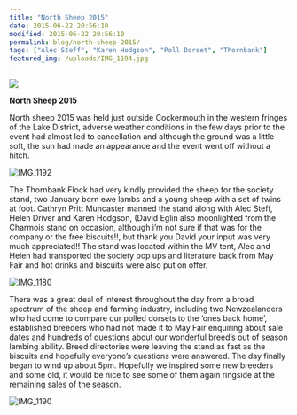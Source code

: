 ```yaml
---
title: "North Sheep 2015"
date: 2015-06-22 20:56:10
modified: 2015-06-22 20:56:10
permalink: blog/north-sheep-2015/
tags: ["Alec Steff", "Karen Hodgson", "Poll Dorset", "Thornbank"]
featured_img: /uploads/IMG_1194.jpg
---
```


![](/uploads/IMG_1194.jpg)

**North Sheep 2015**

North sheep 2015 was held just outside Cockermouth in the western fringes of the Lake District, adverse weather conditions in the few days prior to the event had almost led to cancellation and although the ground was a little soft, the sun had made an appearance and the event went off without a hitch.

![IMG_1192](/uploads/IMG_1192.jpg)

The Thornbank Flock had very kindly provided the sheep for the society stand, two January born ewe lambs and a young sheep with a set of twins at foot. Cathryn Pritt Muncaster manned the stand along with Alec Steff, Helen Driver and Karen Hodgson, (David Eglin also moonlighted from the Charmois stand on occasion, although i’m not sure if that was for the company or the free biscuits!!, but thank you David your input was very much appreciated!! The stand was located within the MV tent, Alec and Helen had transported the society pop ups and literature back from May Fair and hot drinks and biscuits were also put on offer.

![IMG_1180](/uploads/IMG_1180.jpg)

There was a great deal of interest throughout the day from a broad spectrum of the sheep and farming industry, including two Newzealanders who had come to compare our polled dorsets to the ‘ones back home’, established breeders who had not made it to May Fair enquiring about sale dates and hundreds of questions about our wonderful breed’s out of season lambing ability. Breed directories were leaving the stand as fast as the biscuits and hopefully everyone’s questions were answered. The day finally began to wind up about 5pm. Hopefully we inspired some new breeders and some old, it would be nice to see some of them again ringside at the remaining sales of the season.

![IMG_1190](/uploads/IMG_1190.jpg)
